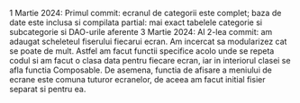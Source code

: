 1 Martie 2024:
Primul commit:  ecranul de categorii este complet; baza de date este inclusa si compilata partial: mai exact tabelele categorie si subcategorie si DAO-urile aferente
3 Martie 2024:
Al 2-lea commit: am adaugat scheleteul fiserului fiecarui ecran. Am incercat sa modularizez cat se poate de mult. Astfel am facut functii specifice acolo unde se repeta codul si am facut o clasa data pentru fiecare ecran, iar in interiorul clasei se afla functia Composable.
De asemena, functia de afisare a meniului de ecrane este comuna tuturor ecranelor, de aceea am facut initial fisier separat si pentru ea.
